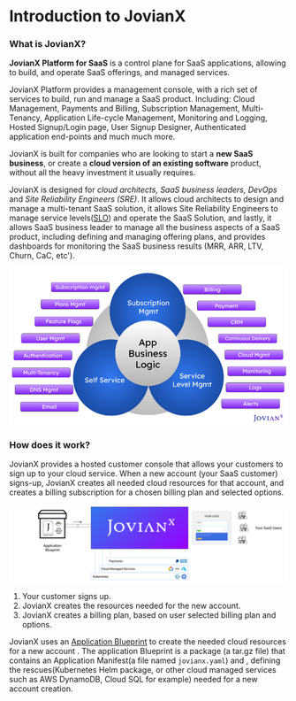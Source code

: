 # Introduction to JovianX

### What is JovianX?

**JovianX Platform for SaaS** is a control plane for SaaS applications,  allowing to build, and operate SaaS offerings, and managed services.

JovianX Platform provides a management console, with a rich set of services to build, run and manage a SaaS product. Including: Cloud Management, Payments and Billing, Subscription Management, Multi-Tenancy, Application Life-cycle Management, Monitoring and Logging, Hosted Signup/Login page, User Signup Designer, Authenticated application end-points and much much more.

JovianX is built for companies who are looking to start a **new SaaS business**, or create a **cloud version of an existing software** product, without all the heavy investment it usually requires. 

JovianX is designed for _cloud architects,_ _SaaS business leaders,_ _DevOps_ and _Site Reliability Engineers \(SRE\)_. It allows cloud architects to design and manage a multi-tenant SaaS solution, it allows Site Reliability Engineers to manage service levels\([SLO](https://landing.google.com/sre/sre-book/chapters/service-level-objectives/)\) and operate the SaaS Solution, and lastly, it allows SaaS business leader to manage all the business aspects of a SaaS product, including defining and managing offering plans, and provides dashboards for monitoring the SaaS business results \(MRR, ARR, LTV, Churn, CaC, etc'\). 

![](.gitbook/assets/jovianx-product-overview-short-1-.png)

### How does it work?

JovianX provides a hosted customer console that allows your customers to sign up to your cloud service. When a new account \(your SaaS customer\) signs-up, JovianX creates all needed cloud resources for that account, and creates a billing subscription for a chosen billing plan and selected options. 

![](.gitbook/assets/jovianx-full-flow-21-.png)

1. Your customer signs up.
2. JovianX creates the resources needed for the new account.
3. JovianX creates a billing plan, based on user selected billing plan and options.

JovianX uses an [Application Blueprint]() to create the needed cloud resources for a new account . The application Blueprint is a package \(a tar.gz file\) that contains an Application Manifest\(a file named `jovianx.yaml`\) and , defining the rescues\(Kubernetes Helm package, or other cloud managed services such as AWS DynamoDB, Cloud SQL for example\) needed for a new account creation. 

